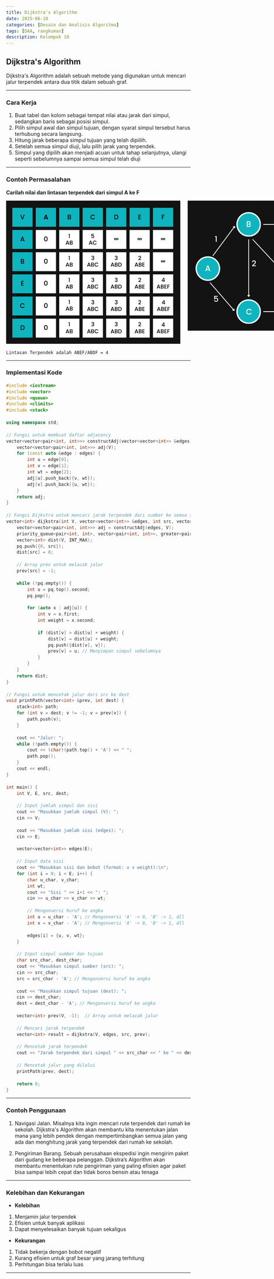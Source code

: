 ```yaml
---
title: Dijkstra's Algorithm
date: 2025-06-10
categories: [Desain dan Analisis Algoritma]
tags: [DAA, rangkuman]
description: Kelompok 10
---
```

## Dijkstra's Algorithm
Dijkstra's Algorithm adalah sebuah metode yang digunakan untuk mencari jalur terpendek antara dua titik dalam sebuah graf.

---

### Cara Kerja
1. Buat tabel dan kolom sebagai tempat nilai atau jarak dari simpul, sedangkan baris sebagai posisi simpul.
2. Pilih simpul awal dan simpul tujuan, dengan syarat simpul tersebut harus terhubung secara langsung. 
3. Hitung jarak beberapa simpul tujuan yang telah dipiilih.
4. Setelah semua simpul diuji, lalu pilih jarak  yang terpendek.
5. Simpul yang dipilih akan menjadi acuan untuk tahap selanjutnya, ulangi seperti sebelumnya sampai semua simpul telah diuji

---

### Contoh Permasalahan

**Carilah nilai dan lintasan terpendek dari simpul A ke F**

<div style="display: flex; align-items: flex-start; gap: 20px;">
  <img src="/assets/img/10satu.png" alt="Graf 1" style="width: 500px; border-radius: 0px;"> 
  <img src="/assets/img/10dua.png" alt="Graf 2" style="width: 500px; border-radius: 0px;"> 
</div>

`Lintasan Terpendek adalah ABEF/ABDF = 4`

---

### Implementasi Kode

```cpp
#include <iostream>
#include <vector>
#include <queue>
#include <climits>
#include <stack>

using namespace std;

// Fungsi untuk membuat daftar adjacency
vector<vector<pair<int, int>>> constructAdj(vector<vector<int>> &edges, int V) {
    vector<vector<pair<int, int>>> adj(V);
    for (const auto &edge : edges) {
        int u = edge[0];
        int v = edge[1];
        int wt = edge[2];
        adj[u].push_back({v, wt});
        adj[v].push_back({u, wt});
    }
    return adj;
}

// Fungsi Dijkstra untuk mencari jarak terpendek dari sumber ke semua simpul lainnya
vector<int> dijkstra(int V, vector<vector<int>> &edges, int src, vector<int> &prev) {
    vector<vector<pair<int, int>>> adj = constructAdj(edges, V);
    priority_queue<pair<int, int>, vector<pair<int, int>>, greater<pair<int, int>>> pq;
    vector<int> dist(V, INT_MAX);
    pq.push({0, src});
    dist[src] = 0;
    
    // Array prev untuk melacak jalur
    prev[src] = -1;

    while (!pq.empty()) {
        int u = pq.top().second;
        pq.pop();

        for (auto x : adj[u]) {
            int v = x.first;
            int weight = x.second;

            if (dist[v] > dist[u] + weight) {
                dist[v] = dist[u] + weight;
                pq.push({dist[v], v});
                prev[v] = u; // Menyimpan simpul sebelumnya
            }
        }
    }
    return dist;
}

// Fungsi untuk mencetak jalur dari src ke dest
void printPath(vector<int> &prev, int dest) {
    stack<int> path;
    for (int v = dest; v != -1; v = prev[v]) {
        path.push(v);
    }

    cout << "Jalur: ";
    while (!path.empty()) {
        cout << (char)(path.top() + 'A') << " ";
        path.pop();
    }
    cout << endl;
}

int main() {
    int V, E, src, dest;
    
    // Input jumlah simpul dan sisi
    cout << "Masukkan jumlah simpul (V): ";
    cin >> V;
    
    cout << "Masukkan jumlah sisi (edges): ";
    cin >> E;
    
    vector<vector<int>> edges(E);
    
    // Input data sisi
    cout << "Masukkan sisi dan bobot (format: u v weight):\n";
    for (int i = 0; i < E; i++) {
        char u_char, v_char;
        int wt;
        cout << "Sisi " << i+1 << ": ";
        cin >> u_char >> v_char >> wt;

        // Mengonversi huruf ke angka
        int u = u_char - 'A'; // Mengonversi 'A' -> 0, 'B' -> 1, dll
        int v = v_char - 'A'; // Mengonversi 'A' -> 0, 'B' -> 1, dll

        edges[i] = {u, v, wt};
    }
    
    // Input simpul sumber dan tujuan
    char src_char, dest_char;
    cout << "Masukkan simpul sumber (src): ";
    cin >> src_char;
    src = src_char - 'A'; // Mengonversi huruf ke angka
    
    cout << "Masukkan simpul tujuan (dest): ";
    cin >> dest_char;
    dest = dest_char - 'A'; // Mengonversi huruf ke angka

    vector<int> prev(V, -1);  // Array untuk melacak jalur

    // Mencari jarak terpendek
    vector<int> result = dijkstra(V, edges, src, prev);

    // Mencetak jarak terpendek
    cout << "Jarak terpendek dari simpul " << src_char << " ke " << dest_char << ": " << result[dest] << endl;

    // Mencetak jalur yang dilalui
    printPath(prev, dest);

    return 0;
}
```

---

### Contoh Penggunaan

1.  Navigasi Jalan. Misalnya kita ingin mencari rute terpendek dari rumah ke sekolah. Dijkstra's Algorithm akan membantu kita menentukan jalan mana yang lebih pendek dengan mempertimbangkan semua jalan yang ada dan menghitung jarak yang terpendek dari rumah ke sekolah.

2. Pengiriman Barang. Sebuah perusahaan ekspedisi ingin mengirim paket dari gudang ke beberapa pelanggan. Dijkstra’s Algorithm akan membantu menentukan rute pengiriman yang paling efisien agar paket bisa sampai lebih cepat dan tidak boros bensin atau tenaga

---

### Kelebihan dan Kekurangan

* **Kelebihan**
1. Menjamin jalur terpendek
2. Efisien untuk banyak aplikasi
3. Dapat menyelesaikan banyak tujuan sekaligus

* **Kekurangan**
1. Tidak bekerja dengan bobot negatif
2. Kurang efisien untuk graf besar yang jarang terhitung
3. Perhitungan bisa terlalu luas

---
